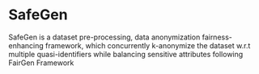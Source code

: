 # SafeGen
SafeGen is a dataset pre-processing, data anonymization fairness-enhancing framework, which concurrently k-anonymize the dataset w.r.t multiple quasi-identifiers while balancing sensitive attributes following FairGen Framework 
